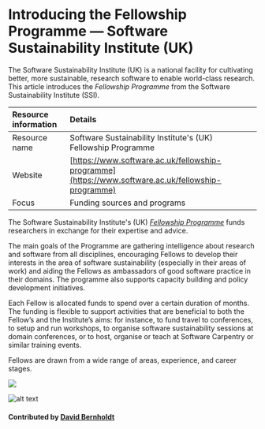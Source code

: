 # Introducing the Fellowship Programme — Software Sustainability Institute (UK)

The Software Sustainability Institute (UK) is a national facility for cultivating better, more sustainable, research software to enable world-class research. This article introduces the *Fellowship Programme* from the Software Sustainability Institute (SSI).


Resource information | Details 
:--- | :--- 
Resource name | Software Sustainability Institute's (UK) Fellowship Programme
Website | [https://www.software.ac.uk/fellowship-programme](https://www.software.ac.uk/fellowship-programme)
Focus | Funding sources and programs


The Software Sustainability Institute's (UK)  *[Fellowship Programme](https://www.software.ac.uk/fellowship-programme)* funds researchers in exchange for their expertise and advice.

The main goals of the Programme are gathering intelligence about research and software from all disciplines, encouraging Fellows to develop their interests in the area of software sustainability (especially in their areas of work) and aiding the Fellows as ambassadors of good software practice in their domains. The programme also supports capacity building and policy development initiatives.

Each Fellow is allocated funds to spend over a certain duration of months. The funding is flexible to support activities that are beneficial to both the Fellow’s and the Institute’s aims: for instance, to fund travel to conferences, to setup and run workshops, to organise software sustainability sessions at domain conferences, or to host, organise or teach at Software Carpentry or similar training events.

Fellows are drawn from a wide range of areas, experience, and career stages.

<img src='https://github.com/betterscientificsoftware/images/blob/master/Logo-class-ssi-with-name-small2.png' class='logo' />

![alt text](https://www.software.ac.uk/themes/ssi/ssi_logo_with_name-small2.png "Software Sustainability Institute Logo")

#### Contributed by [David Bernholdt](https://github.com/bernhold)

<!---
Publish: yes
Categories: Collaboration
Topics: Funding sources and programs
Tags: fellowship-program
Level: 2
Prerequisites: defaults
Aggregate: none
--->
